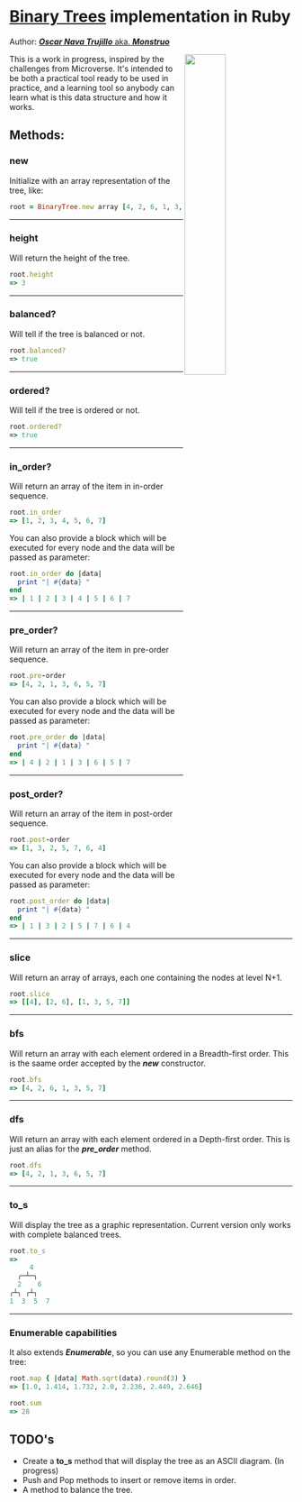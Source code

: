 # [Binary Trees](https://en.wikipedia.org/wiki/Binary_tree) implementation in Ruby

Author: [___Oscar Nava Trujillo___ aka. ___Monstruo___](https://github.com/oscarnava)

<img src="https://upload.wikimedia.org/wikipedia/commons/f/f7/Binary_tree.svg" width="38.196601125%" align="right">

This is a work in progress, inspired by the challenges from Microverse. It's intended to be both a practical tool ready to be used in practice, and a learning tool so anybody can learn what is this data structure and how it works.

## Methods:
### new
Initialize with an array representation of the tree, like:
```ruby
root = BinaryTree.new array [4, 2, 6, 1, 3, 5, 7]
```
- - -
### height
Will return the height of the tree.
```ruby
root.height
=> 3
```
- - -
### balanced?
Will tell if the tree is balanced or not.
```ruby
root.balanced?
=> true
```
- - -
### ordered?
Will tell if the tree is ordered or not.
```ruby
root.ordered?
=> true
```
- - -
### in_order?
Will return an array of the item in in-order sequence.
```ruby
root.in_order
=> [1, 2, 3, 4, 5, 6, 7]
```
You can also provide a block which will be executed for every node and the data will be passed as parameter:
```ruby
root.in_order do |data|
  print "| #{data} "
end
=> | 1 | 2 | 3 | 4 | 5 | 6 | 7
```
- - -
### pre_order?
Will return an array of the item in pre-order sequence.
```ruby
root.pre-order
=> [4, 2, 1, 3, 6, 5, 7]
```
You can also provide a block which will be executed for every node and the data will be passed as parameter:
```ruby
root.pre_order do |data|
  print "| #{data} "
end
=> | 4 | 2 | 1 | 3 | 6 | 5 | 7
```
- - -
### post_order?
Will return an array of the item in post-order sequence.
```ruby
root.post-order
=> [1, 3, 2, 5, 7, 6, 4]
```
You can also provide a block which will be executed for every node and the data will be passed as parameter:
```ruby
root.post_order do |data|
  print "| #{data} "
end
=> | 1 | 3 | 2 | 5 | 7 | 6 | 4
```
- - -
### slice
Will return an array of arrays, each one containing the nodes at level N+1.
```ruby
root.slice
=> [[4], [2, 6], [1, 3, 5, 7]]
```
- - -
### bfs
Will return an array with each element ordered in a Breadth-first order. This is the saame order accepted by the ___new___ constructor.
```ruby
root.bfs
=> [4, 2, 6, 1, 3, 5, 7]
```
- - -
### dfs
Will return an array with each element ordered in a Depth-first order. This is just an alias for the ___pre_order___ method.
```ruby
root.dfs
=> [4, 2, 1, 3, 6, 5, 7]
```
- - -
### to_s
Will display the tree as a graphic representation. Current version only works with complete balanced trees.
```ruby
root.to_s
=>
     4
  ╭─┴─╮
  2    6
╭┴╮ ╭┴╮
1  3  5  7
```
- - -

### Enumerable capabilities
It also extends ___Enumerable___, so you can use any Enumerable method on the tree:
```ruby
root.map { |data| Math.sqrt(data).round(3) }
=> [1.0, 1.414, 1.732, 2.0, 2.236, 2.449, 2.646]

root.sum
=> 28
```


## TODO's
* Create a **to_s** method that will display the tree as an ASCII diagram. (In progress)
* Push and Pop methods to insert or remove items in order.
* A method to balance the tree.